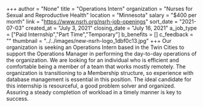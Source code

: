 +++
author = "None"
title = "Operations Intern"
organization = "Nurses for Sexual and Reproductive Health"
location = "Minnesota"
salary = "$400 per month"
link = "https://www.nsrh.org/nsrh-job-openings"
sort_date = "2021-07-03"
created_at = "July 3, 2021"
closing_date = "July 16, 2021"
a_job_type = ["Paid Internship","Part Time","Temporary"]
b_benefits = []
c_feedback = ""
thumbnail = "../../images/new-nsrh-logo_1dbf0c13.jpg"
+++
Our organization is seeking an Operations Intern based in the Twin Cities to support the Operations Manager in performing the day-to-day operations of the organization. We are looking for an individual who is efficient and comfortable being a member of a team that works mostly remotely. The organization is transitioning to a Membership structure, so experience with database management is essential in this position. The ideal candidate for this internship is resourceful, a good problem solver and organized. Assuring a steady completion of workload in a timely manner is key to success.